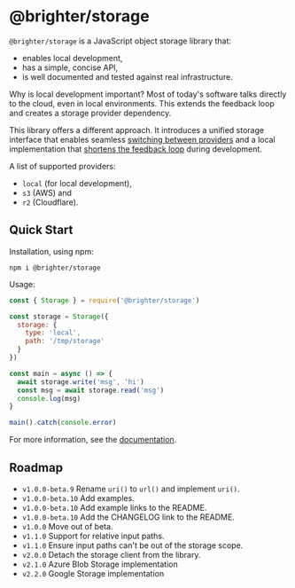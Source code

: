 # @brighter/storage

`@brighter/storage` is a JavaScript object storage library that:

- enables local development,
- has a simple, concise API,
- is well documented and tested against real infrastructure.

Why is local development important? Most of today's software talks directly to the cloud, even in local environments. This extends the feedback loop and creates a storage provider dependency.

This library offers a different approach. It introduces a unified storage interface that enables seamless [switching between providers](https://www.cloudflare.com/learning/cloud/what-is-vendor-lock-in/) and a local implementation that [shortens the feedback loop](https://twitter.com/kentbeck/status/531964254946328576) during development.

A list of supported providers:

- `local` (for local development),
- `s3` (AWS) and
- `r2` (Cloudflare).

## Quick Start

Installation, using npm:

```
npm i @brighter/storage
```

Usage:

```js
const { Storage } = require('@brighter/storage')

const storage = Storage({
  storage: {
    type: 'local',
    path: '/tmp/storage'
  }
})

const main = async () => {
  await storage.write('msg', 'hi')
  const msg = await storage.read('msg')
  console.log(msg)
}

main().catch(console.error)
```

For more information, see the [documentation](docs/README.md).

## Roadmap

- `v1.0.0-beta.9` Rename `uri()` to `url()` and implement `uri()`.
- `v1.0.0-beta.10` Add examples.
- `v1.0.0-beta.10` Add example links to the README.
- `v1.0.0-beta.10` Add the CHANGELOG link to the README.
- `v1.0.0` Move out of beta.
- `v1.1.0` Support for relative input paths.
- `v1.1.0` Ensure input paths can't be out of the storage scope.
- `v2.0.0` Detach the storage client from the library.
- `v2.1.0` Azure Blob Storage implementation
- `v2.2.0` Google Storage implementation
